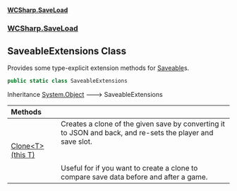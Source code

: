 #### [WCSharp.SaveLoad](README.md 'README')
### [WCSharp.SaveLoad](WCSharp.SaveLoad.md 'WCSharp.SaveLoad')

## SaveableExtensions Class

Provides some type-explicit extension methods for [Saveable](WCSharp.SaveLoad.Saveable.md 'WCSharp.SaveLoad.Saveable')s.

```csharp
public static class SaveableExtensions
```

Inheritance [System.Object](https://docs.microsoft.com/en-us/dotnet/api/System.Object 'System.Object') &#129106; SaveableExtensions

| Methods | |
| :--- | :--- |
| [Clone&lt;T&gt;(this T)](WCSharp.SaveLoad.SaveableExtensions.Clone_T_(thisT).md 'WCSharp.SaveLoad.SaveableExtensions.Clone<T>(this T)') | Creates a clone of the given save by converting it to JSON and back, and re-sets the player and save slot.<br/><br/><br/>Useful for if you want to create a clone to compare save data before and after a game. |
